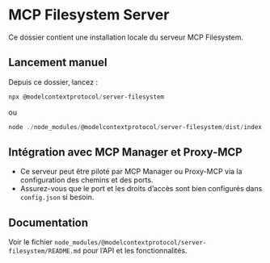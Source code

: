 # MCP Filesystem Server

Ce dossier contient une installation locale du serveur MCP Filesystem.

## Lancement manuel

Depuis ce dossier, lancez :

```powershell
npx @modelcontextprotocol/server-filesystem
```

ou

```powershell
node ./node_modules/@modelcontextprotocol/server-filesystem/dist/index.js
```

## Intégration avec MCP Manager et Proxy-MCP

- Ce serveur peut être piloté par MCP Manager ou Proxy-MCP via la configuration des chemins et des ports.
- Assurez-vous que le port et les droits d’accès sont bien configurés dans `config.json` si besoin.

## Documentation

Voir le fichier `node_modules/@modelcontextprotocol/server-filesystem/README.md` pour l’API et les fonctionnalités.
